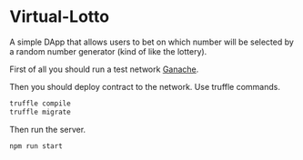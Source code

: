 # Virtual-Lotto
A simple DApp that allows users to bet on which number will be selected by a random number generator (kind of like the lottery).

First of all you should run a test network [Ganache](http://truffleframework.com/ganache/).

Then you should deploy contract to the network. Use truffle commands.
```js
truffle compile
truffle migrate
```
Then run the server.
```js
npm run start
```
